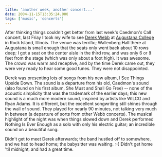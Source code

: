 ```yaml
---
title: 'another week, another concert...'
date: 2004-11-15T13:35:24.000
tags: ['music', 'concerts']
---
```


After thinking things couldn't get better from last week's Caedmon's Call concert, last Friay I took my wife to see [Derek Webb](http://www.derekwebb.com/) at [Augustana College](http://www.augustana.edu/) in Rock Island, Illinois. The venue was terrific; Wallenberg Hall there at Augustana is small enough that the seats only went back about 10 rows deep; I got a seat on the center aisle in the third row, and was only 6 or 8 feet from the stage (which was only about a foot high). It was awesome. The crowd was warm and receptive, and by the time Derek came out, they were very ready to hear some good tunes. They were not disappointed.

Derek was presenting lots of songs from his new album, I See Things Upside Down. The sound is a departure from his old, Caedmon's sound (also found on his first album, She Must and Shall Go Free) -- none of the acoustic simplicity that was the trademark of the earlier days; this new sound is a much more modern sound, inspired by artists like WILCO and Ryan Adams. It is different, but the excellent songwriting still shines through the wall of sound. They played for nearly 90 minutes, not talking very much in between (a departure of sorts from other Webb concerts). The musical highlight of the night was when things slowed down and Derek performed Nothing Is Ever Enough as a solo with only his electric guitar; an incredible sound on a beautiful song.

Didn't get to meet Derek afterwards; the band hustled off to somewhere, and we had to head home; the babysitter was waiting. :-) Didn't get home 'til midnight, and had a great time.
